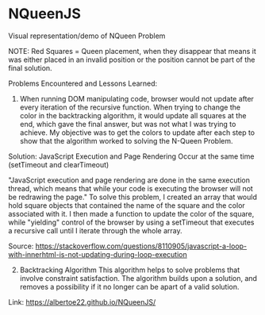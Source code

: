# NQueenJS
Visual representation/demo of NQueen Problem 

NOTE: Red Squares = Queen placement, when they disappear that means it was either placed in an invalid position or the position cannot be part of the final solution.

Problems Encountered and Lessons Learned: 
1. When running DOM manipulating code, browser would not update after every iteration of the recursive function.
When trying to change the color in the backtracking algorithm, it would update all squares at the end, which gave the final answer, but was not what I was
trying to achieve. My objective was to get the colors to update after each step to show that the algorithm worked to solving the N-Queen Problem.

Solution: JavaScript Execution and Page Rendering Occur at the same time
(setTimeout and clearTimeout)

"JavaScript execution and page rendering are done in the same execution thread, which means that while your code is executing the browser will not be redrawing the page."
To solve this problem, I created an array that would hold square objects that contained the name of the square and the color associated with it. I then made a function
to update the color of the square, while "yielding" control of the browser by using a setTimeout that executes a recursive call until I iterate through the whole array.

Source: https://stackoverflow.com/questions/8110905/javascript-a-loop-with-innerhtml-is-not-updating-during-loop-execution

2. Backtracking Algorithm
This algorithm helps to solve problems that involve constraint satisfaction. The algorithm builds upon a solution, and removes a possibility if it no longer can be apart
of a valid solution.

Link:   https://albertoe22.github.io/NQueenJS/